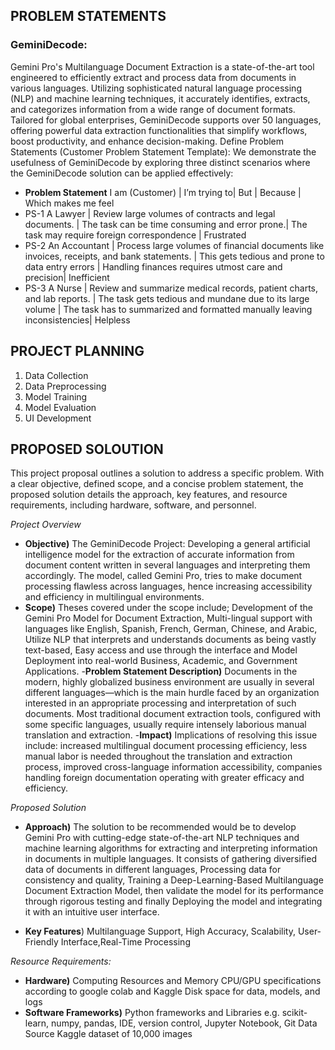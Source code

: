 ## PROBLEM STATEMENTS

### GeminiDecode:
Gemini Pro's Multilanguage Document Extraction is a state-of-the-art tool engineered to efficiently extract and process data from documents in various languages. 
Utilizing sophisticated natural language processing (NLP) and machine learning techniques, it accurately identifies, extracts, and categorizes information from a wide range of document formats. 
Tailored for global enterprises, GeminiDecode supports over 50 languages, offering powerful data extraction functionalities that simplify workflows, boost productivity, and enhance decision-making.
Define Problem Statements (Customer Problem Statement Template):
We demonstrate the usefulness of GeminiDecode by exploring three distinct scenarios where the GeminiDecode solution can be applied effectively:
- **Problem Statement** I am (Customer) | I’m trying to| But | Because | Which makes me feel 
- PS-1 A Lawyer | Review large volumes of contracts and legal documents. |
The task can be time consuming and error prone.| The task may require foreign correspondence | Frustrated
- PS-2 An Accountant | Process large volumes of financial documents like invoices, receipts, and bank statements. |
This gets tedious and prone to data entry errors | Handling finances requires utmost care and precision| Inefficient 
- PS-3 A Nurse | Review and summarize medical records, patient charts, and lab reports. |
The task gets tedious and mundane due to its large volume |
The task has to summarized and formatted manually leaving inconsistencies| Helpless

## PROJECT PLANNING
1. Data Collection
2. Data Preprocessing
3. Model Training 
4. Model Evaluation
5. UI Development

## PROPOSED SOLOUTION
This project proposal outlines a solution to address a specific problem. With a clear objective, defined scope, and a concise problem statement, the proposed solution details the approach, key features, and resource requirements, including hardware, software, and personnel. 

*Project Overview*
- **Objective)** The GeminiDecode Project: Developing a general artificial intelligence model for the extraction of accurate information from document content written in several languages and interpreting them accordingly. The model, called Gemini Pro, tries to make document processing flawless across languages, hence increasing accessibility and efficiency in multilingual environments.
- **Scope)** Theses covered under the scope include; Development of the Gemini Pro Model for Document Extraction, Multi-lingual support with languages like English, Spanish, French, German, Chinese, and Arabic, Utilize NLP that interprets and understands documents as being vastly text-based, Easy access and use through the interface and Model Deployment into real-world Business, Academic, and Government Applications.
-**Problem Statement Description)** Documents in the modern, highly globalized business environment are usually in several different languages—which is the main hurdle faced by an organization interested in an appropriate processing and interpretation of such documents. Most traditional document extraction tools, configured with some specific languages, usually require intensely laborious manual translation and extraction.
-**Impact)** Implications of resolving this issue include: increased multilingual document processing efficiency, less manual labor is needed throughout the translation and extraction process,  improved cross-language information accessibility,  companies handling foreign documentation operating with greater efficacy and efficiency.

*Proposed Solution*
- **Approach)** The solution to be recommended would be to develop Gemini Pro with cutting-edge state-of-the-art NLP techniques and machine learning algorithms for extracting and interpreting information in documents in multiple languages. It consists of gathering diversified data of documents in different languages, Processing data for consistency and quality, Training a Deep-Learning-Based Multilanguage Document Extraction Model, then validate the model for its performance through rigorous testing and  finally Deploying the model and integrating it with an intuitive user interface.
  
- **Key Features**) Multilanguage Support, High Accuracy, Scalability, User-Friendly Interface,Real-Time Processing
  
*Resource Requirements:*
- **Hardware)**
Computing Resources and Memory
CPU/GPU specifications according to google colab and Kaggle
Disk space for data, models, and logs
- **Software Frameworks)**
Python frameworks and Libraries
e.g. scikit-learn, numpy, pandas, 
IDE, version control, Jupyter Notebook, Git
Data Source Kaggle dataset of 10,000 images
